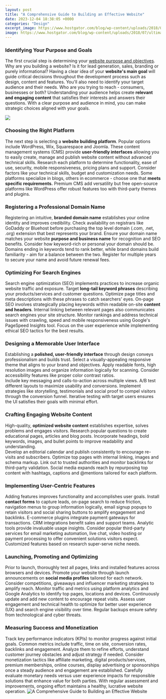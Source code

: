 ```yaml
---
layout: post
title: "A Comprehensive Guide to Building an Effective Website"
date: 2023-12-04 18:38:05 +0000
categories: "Design"
excerpt_image: https://www.hostgator.com/blog/wp-content/uploads/2018/07/ultimate-guide-to-building-a-successful-website.png
image: https://www.hostgator.com/blog/wp-content/uploads/2018/07/ultimate-guide-to-building-a-successful-website.png
---
```


### Identifying Your Purpose and Goals
The first crucial step is determining your [website purpose and objectives](https://store.fi.io.vn/chihuahuas-santa-christmas-tree-lights-funny-xmas-pajama-boys-426-chihuahua-dog). Why are you building a website? Is it for lead generation, sales, branding or purely informational? Having a clear idea of your **website's main goal** will guide critical decisions throughout the development process such as design, content and features. 
You'll also need to identify your target audience and their needs. Who are you trying to reach - consumers, businesses or both? Understanding your audience helps create **relevant and engaging content** that satisfies their interests and answers their questions. With a clear purpose and audience in mind, you can make strategic choices aligned with your goals.

![](https://www.clapcreative.com/images/2022/04/Tips-to-build-an-effective-website.jpg)
### Choosing the Right Platform 
The next step is selecting a **website building platform**. Popular options include WordPress, Wix, Squarespace and Joomla. These content management systems (CMS) provide **user-friendly interfaces** allowing you to easily create, manage and publish website content without advanced technical skills. 
Research each platform to determine functionality, ease of use, security, mobile responsiveness, pricing plans and support. Consider factors like your technical skills, budget and customization needs. Some platforms specialize in blogs, others in ecommerce - choose one that **meets specific requirements.** Premium CMS add versatility but free open-source platforms like WordPress offer robust features too with third-party themes and plugins. 
### Registering a Professional Domain Name
Registering an intuitive, **branded domain name** establishes your online identity and improves credibility. Check availability on registrars like GoDaddy or Bluehost before purchasing the top level domain (.com, .net, .org) extension that best represents your brand. 
Ensure your domain name matches your website **purpose and business name** for recognition and SEO benefits. Consider how keyword-rich or personal your domain should be. Domains ending in keywords tend to rank better, while brand domains build familiarity - aim for a balance between the two. Register for multiple years to secure your name and avoid future renewal fees.
### Optimizing For Search Engines
Search engine optimization (SEO) implements practices to increase organic website traffic and exposure. Target **long-tail keyword phrases** describing your products/services and customer questions. Optimize page titles and meta descriptions with these phrases to catch searchers' eyes. 
On-page SEO involves strategically placing keywords within readable on-site **content and headers**. Internal linking between relevant pages also communicates search engines your site structure. Monitor rankings and address technical issues with crawling, speed and mobile responsiveness using Google's PageSpeed Insights tool. Focus on the user experience while implementing ethical SEO tactics for the best results.
### Designing a Memorable User Interface 
Establishing a **polished, user-friendly interface** through design conveys professionalism and builds trust. Select a visually-appealing responsive theme that aligns to your brand and objectives. Apply readable fonts, high resolution images and organize information logically for scanning. Consider accessibility features like proper color contrast ratios.  
Include key messaging and calls-to-action across multiple views. A/B test different layouts to maximize usability and conversions. Implement strategies like storytelling, testimonials and social proof to compel visitors through the conversion funnel. Iterative testing with target users ensures the UI satisfies their goals with minimal effort.
### Crafting Engaging Website Content
High-quality, **optimized website content** establishes expertise, solves problems and engages visitors. Research popular questions to create educational pages, articles and blog posts. Incorporate headings, bold keywords, images, and bullet points to improve readability and understanding.  
Develop an editorial calendar and publish consistently to encourage re-visits and subscribers. Optimize top pages with internal linking, images and schema markup. Link out to trusted authorities and monitor backlinks for third-party validation. Social media expands reach by repurposing top content with hashtags, captions and @mentions tailored for each platform.
### Implementing User-Centric Features
Adding features improves functionality and accomplishes user goals. Install **contact forms** to capture leads, on-page search to reduce friction, navigation menus to group information logically, email signup popups to retain visitors and social sharing buttons to amplify engagement and backlinks. 
E-commerce plugins integrate payment gateways for transactions. CRM integrations benefit sales and support teams. Analytic tools provide invaluable usage insights. Consider popular third-party services for email marketing automation, live chat, video hosting or payment processing to offer convenient solutions visitors expect. Customized features based on research super-serve niche needs. 
### Launching, Promoting and Optimizing
Prior to launch, thoroughly test all pages, links and installed features across browsers and devices. Promote your website through launch announcements on **social media profiles** tailored for each network. Consider competitions, giveaways and influencer marketing strategies to amplify reach. 
Monitor traffic and metrics using platform analytics and Google Analytics to identify top pages, locations and devices. Continuously update and add new content to encourage repeat visits. Assess user engagement and technical health to optimize for better user experience (UX) and search engine visibility over time. Regular backups ensure safety from technological and cyber threats.
### Measuring Success and Monetization
Track key performance indicators (KPIs) to monitor progress against initial goals. Common metrics include traffic, time on site, conversion rates, backlinks and engagement. Analyze them to refine efforts, understand customer journey obstacles and adjust strategy if needed. 
Consider monetization tactics like affiliate marketing, digital products/services, premium memberships, online courses, display advertising or sponsorships once a steady audience and engagement are established. Carefully evaluate monetary needs versus user experience impacts for responsible solutions that enhance value for both parties. With regular assessment and improvements, ongoing effort maintains a healthy, lucrative website operation.
![A Comprehensive Guide to Building an Effective Website](https://www.hostgator.com/blog/wp-content/uploads/2018/07/ultimate-guide-to-building-a-successful-website.png)